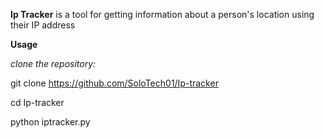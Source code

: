 **Ip Tracker** is a tool for getting information about a person's location using their IP address


**Usage**


*clone the repository:*


git clone https://github.com/SoloTech01/Ip-tracker

cd Ip-tracker


python iptracker.py